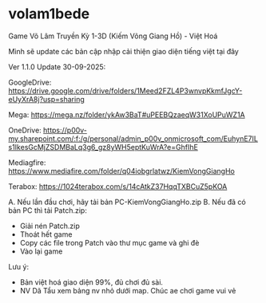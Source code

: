 # volam1bede
Game Võ Lâm Truyền Kỳ 1-3D (Kiếm Võng Giang Hồ) - Việt Hoá

Mình sẽ update các bản cập nhập cải thiện giao diện tiếng việt tại đây

Ver 1.1.0
Update 30-09-2025:

GoogleDrive: https://drive.google.com/drive/folders/1Meed2FZL4P3wnvpKkmfJgcY-eUyXrA8j?usp=sharing

Mega: https://mega.nz/folder/ykAw3BaT#uPEEBQzaeqW31XoUPuWZ1A

OneDrive: https://p00v-my.sharepoint.com/:f:/g/personal/admin_p00v_onmicrosoft_com/EuhynE7ILs1IkesGcMjZSDMBaLq3g6_gz8yWH5eptKuWrA?e=GhfIhE

Mediagfire: https://www.mediafire.com/folder/q04iobgrlatwz/KiemVongGiangHo

Terabox:  https://1024terabox.com/s/14cAtkZ37HqqTXBCuZ5pKOA

A. Nếu lần đầu chơi, hãy tải bản PC-KiemVongGiangHo.zip
B. Nếu đã có bản PC thì tải Patch.zip:
- Giải nén Patch.zip
- Thoát hết game
- Copy các file trong Patch vào thư mục game và ghi đè
- Vào lại game

Lưu ý:
- Bản việt hoá giao diện 99%, đủ chơi đủ sài.
- NV Dã Tẩu xem bảng nv nhỏ dưới map.
Chúc ae chơi game vui vẻ
